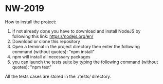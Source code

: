 # NW-2019
How to install the project:
1) If not already done you have to download and install NodeJS by following this link: https://nodejs.org/en/
2) Download or clone this repository
3) Open a terminal in the project directory then enter the following command (without quotes): "npm install"
4) npm will install all necessary packages
5) you can launch the tests suite by typing the following command (without quotes): "npm test"

All the tests cases are stored in the ./tests/ directory. 